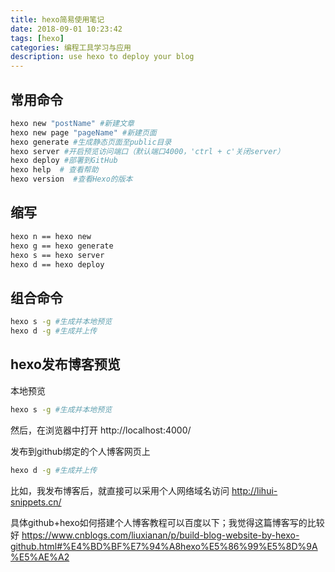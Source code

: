 ```yaml
---
title: hexo简易使用笔记
date: 2018-09-01 10:23:42
tags: [hexo]
categories: 编程工具学习与应用
description: use hexo to deploy your blog
---
```


## 常用命令

``` bash
hexo new "postName" #新建文章
hexo new page "pageName" #新建页面
hexo generate #生成静态页面至public目录
hexo server #开启预览访问端口（默认端口4000，'ctrl + c'关闭server）
hexo deploy #部署到GitHub
hexo help  # 查看帮助
hexo version  #查看Hexo的版本

```

## 缩写

``` bash
hexo n == hexo new
hexo g == hexo generate
hexo s == hexo server
hexo d == hexo deploy
```

## 组合命令
``` bash
hexo s -g #生成并本地预览
hexo d -g #生成并上传
```

## hexo发布博客预览

本地预览

``` bash
hexo s -g #生成并本地预览
```
然后，在浏览器中打开 http://localhost:4000/

发布到github绑定的个人博客网页上

``` bash
hexo d -g #生成并上传
```
比如，我发布博客后，就直接可以采用个人网络域名访问 http://lihui-snippets.cn/ 

具体github+hexo如何搭建个人博客教程可以百度以下；我觉得这篇博客写的比较好 https://www.cnblogs.com/liuxianan/p/build-blog-website-by-hexo-github.html#%E4%BD%BF%E7%94%A8hexo%E5%86%99%E5%8D%9A%E5%AE%A2




